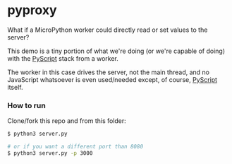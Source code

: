 # pyproxy

What if a MicroPython worker could directly read or set values to the server?

This demo is a tiny portion of what we're doing (or we're capable of doing) with the [PyScript](https://pyscript.net/) stack from a worker.

The worker in this case drives the server, not the main thread, and no JavaScript whatsoever is even used/needed except, of course, [PyScript](https://pyscript.net/) itself.

### How to run

Clone/fork this repo and from this folder:

```sh
$ python3 server.py

# or if you want a different port than 8080
$ python3 server.py -p 3000
```
